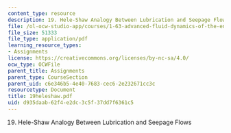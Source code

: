 ```yaml
---
content_type: resource
description: 19. Hele-Shaw Analogy Between Lubrication and Seepage Flows
file: /ol-ocw-studio-app/courses/1-63-advanced-fluid-dynamics-of-the-environment-fall-2002/d935daab62f4e2dc3c5f37dd7f6361c5_19heleshaw.pdf
file_size: 51333
file_type: application/pdf
learning_resource_types:
- Assignments
license: https://creativecommons.org/licenses/by-nc-sa/4.0/
ocw_type: OCWFile
parent_title: Assignments
parent_type: CourseSection
parent_uid: c6e346b5-4e40-7683-cec6-2e232671cc3c
resourcetype: Document
title: 19heleshaw.pdf
uid: d935daab-62f4-e2dc-3c5f-37dd7f6361c5
---
```

19. Hele-Shaw Analogy Between Lubrication and Seepage Flows
